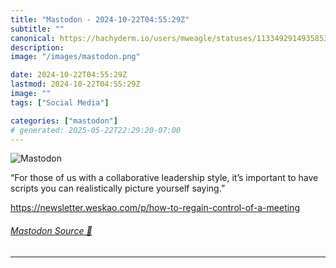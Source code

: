 ```yaml
---
title: "Mastodon - 2024-10-22T04:55:29Z"
subtitle: ""
canonical: https://hachyderm.io/users/mweagle/statuses/113349291493585330
description:
image: "/images/mastodon.png"

date: 2024-10-22T04:55:29Z
lastmod: 2024-10-22T04:55:29Z
image: ""
tags: ["Social Media"]

categories: ["mastodon"]
# generated: 2025-05-22T22:29:20-07:00
---
```

![Mastodon](/images/mastodon.png)

<p>“For those of us with a collaborative leadership style, it’s important to have scripts you can realistically picture yourself saying.”</p><p><a href="https://newsletter.weskao.com/p/how-to-regain-control-of-a-meeting" target="_blank" rel="nofollow noopener noreferrer" translate="no"><span class="invisible">https://</span><span class="ellipsis">newsletter.weskao.com/p/how-to</span><span class="invisible">-regain-control-of-a-meeting</span></a></p>


###### [Mastodon Source 🐘](https://hachyderm.io/@mweagle/113349291493585330)

___
